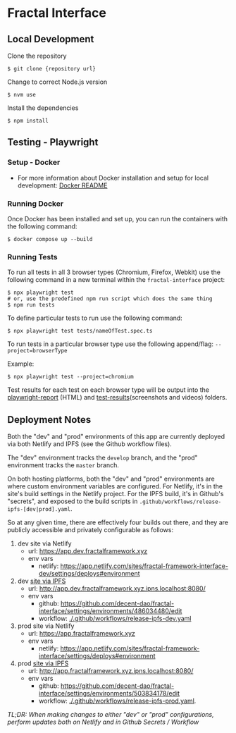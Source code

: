 # Fractal Interface

## Local Development

Clone the repository

```shell
$ git clone {repository url}
```

Change to correct Node.js version

```shell
$ nvm use
```

Install the dependencies

```shell
$ npm install
```

## Testing - Playwright

### Setup - Docker

- For more information about Docker installation and setup for local development:
  [Docker README](./docker/README.md)

### Running Docker

Once Docker has been installed and set up, you can run the containers with the following command:

```shell
$ docker compose up --build
```

### Running Tests

To run all tests in all 3 browser types (Chromium, Firefox, Webkit) use the following command in a new terminal within the `fractal-interface` project:

```shell
$ npx playwright test
# or, use the predefined npm run script which does the same thing
$ npm run tests
```

To define particular tests to run use the following command:

```shell
$ npx playwright test tests/nameOfTest.spec.ts
```

To run tests in a particular browser type use the following append/flag: `--project=browserType`

Example:

```shell
$ npx playwright test --project=chromium
```

Test results for each test on each browser type will be output into the [playwright-report](./playwright-report/) (HTML) and [test-results](./test-results/)(screenshots and videos) folders.

## Deployment Notes

Both the "dev" and "prod" environments of this app are currently deployed via both Netlify and IPFS (see the Github workflow files).

The "dev" environment tracks the `develop` branch, and the "prod" environment tracks the `master` branch.

On both hosting platforms, both the "dev" and "prod" environments are where custom environment variables are configured. For Netlify, it's in the site's build settings in the Netlify project. For the IPFS build, it's in Github's "secrets", and exposed to the build scripts in `.github/workflows/release-ipfs-[dev|prod].yaml`.

So at any given time, there are effectively four builds out there, and they are publicly accessible and privately configurable as follows:

1. dev site via Netlify
    - url: https://app.dev.fractalframework.xyz
    - env vars
      - netlify: https://app.netlify.com/sites/fractal-framework-interface-dev/settings/deploys#environment
1. dev [site via IPFS](./IPFS_HOSTING.md)
    - url: http://app.dev.fractalframework.xyz.ipns.localhost:8080/
    - env vars
      - github: https://github.com/decent-dao/fractal-interface/settings/environments/486034480/edit
      - workflow: [./.github/workflows/release-ipfs-dev.yaml](./.github/workflows/release-ipfs-dev.yaml)
1. prod site via Netlify
    - url: https://app.fractalframework.xyz
    - env vars
      - netlify: https://app.netlify.com/sites/fractal-framework-interface/settings/deploys#environment
1. prod [site via IPFS](./IPFS_HOSTING.md)
    - url: http://app.fractalframework.xyz.ipns.localhost:8080/
    - env vars
      - github: https://github.com/decent-dao/fractal-interface/settings/environments/503834178/edit
      - workflow: [./.github/workflows/release-ipfs-prod.yaml](./.github/workflows/release-ipfs-prod).

_TL;DR: When making changes to either "dev" or "prod" configurations, perform updates both on Netlify and in Github Secrets / Workflow_
